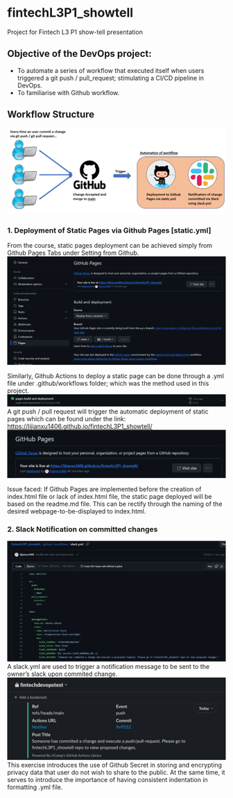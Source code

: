 # fintechL3P1_showtell
Project for Fintech L3 P1 show-tell presentation

## Objective of the DevOps project: 
* To automate a series of workflow that executed itself when users triggered a git push / pull_request; stimulating a CI/CD pipeline in DevOps.
* To familiarise with Github workflow. 

## Workflow Structure
![Current Workflow](./images/currentworkflow.png)

### 1. **Deployment of Static Pages via Github Pages [static.yml]**
From the course, static pages deployment can be achieved simply from Github Pages Tabs under Setting from Github.
![gitpage](./images/gitpage.png)

Similarly, Github Actions to deploy a static page can be done through a .yml file under .github/workflows folder; which was the method used in this project. 
![pagebuilddeployment](./images/pagebuilddeployment.png)
A git push / pull request will trigger the automatic deployment of static pages which can be found under the link: https://lijianxu1406.github.io/fintechL3P1_showtell/
![link](./images/link.png)

Issue faced: If Github Pages are implemented before the creation of index.html file or lack of index.html file, the static page deployed will be based on the readme.md file. This can be rectify through the naming of the desired webpage-to-be-displayed to index.html. 

### 2. **Slack Notification on committed changes**
![slack](./images/slack.png)
A slack.yml are used to trigger a notification message to be sent to the owner’s slack upon commited change.
![notification](./images/notification.png)
This exercise introduces the use of Github Secret in storing and encrypting privacy data that user do not wish to share to the public. At the same time, it serves to introduce the importance of having consistent indentation in formatting .yml file. 
